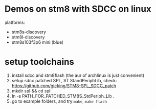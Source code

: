 Demos on stm8 with SDCC on linux
===

platforms:

* stm8s-discovery
* stm8l-discovery
* stm8s103f3p6 mini (blue)

setup toolchains
===

1. install sdcc and stm8flash (the aur of archlinux is just convenient)
2. setup sdcc patched SPL, ST StandPeriphLib, check: https://github.com/gicking/STM8-SPL_SDCC_patch
3. mkdir spl && cd spl
4. ln -s PATH_FOR_PATCHED_STM8S_StdPeriph_Lib .
5. go to example folders, and try `make`, `make flash`
